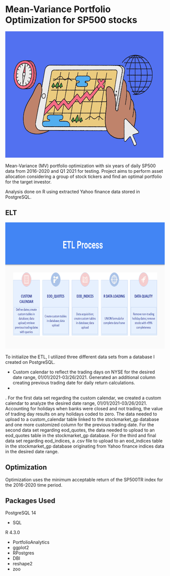 # Mean-Variance Portfolio Optimization for SP500 stocks
<img src="Screenshots/stocks_image.png" width="500" height="400" alt="right"/>

Mean-Variance (MV) portfolio optimization with six years of daily SP500 data from 2016-2020 and Q1 2021 for testing. Project aims to perform asset allocation considering a group of stock tickers and find an optimal portfolio for the target investor.

Analysis done on R using extracted Yahoo finance data stored in PostgreSQL.

## ELT

<img src="Screenshots/etl_process.png" width="800" height="400" />

To initialize the ETL, I utilized three different data sets from a database I created on PostgreSQL. 
- Custom calendar to reflect the trading days on NYSE for the desired date range, 01/01/2021-03/26/2021. Generated an additional column creating previous trading date for daily return calculations.
- 
. For the first data set regarding the custom calendar, we created a custom calendar to analyze the desired date range, 01/01/2021-03/26/2021. Accounting for holidays when banks were closed and not trading, the value of trading day results on any holidays coded to zero. The data needed to upload to a custom_calendar table linked to the stockmarket_gp database and one more customized column for the previous trading date. For the second data set regarding eod_quotes, the data needed to upload to an eod_quotes table in the stockmarket_gp database. For the third and final data set regarding eod_indices, a .csv file to upload to an eod_indices table in the stockmarket_gp database originating from Yahoo finance indices data in the desired date range.

## Optimization 
Optimization uses the minimum acceptable return of the SP500TR index for the 2016-2020 time period. 






## Packages Used
PostgreSQL 14
- SQL
  
R 4.3.0
- PortfolioAnalytics
- ggplot2
- RPostgres
- DBI
- reshape2
- zoo
